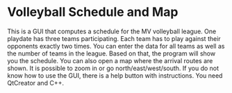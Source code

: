 # Volleyball Schedule and Map
This is a GUI that computes a schedule for the MV volleyball league. One playdate has three teams participating. Each team has to play against their opponents exactly two times. 
You can enter the data for all teams as well as the number of teams in the league. Based on that, the program will show you the schedule.
You can also open a map where the arrival routes are shown. It is possible to zoom in or go north/east/west/south. 
If you do not know how to use the GUI, there is a help button with instructions. 
You need QtCreator and C++.
